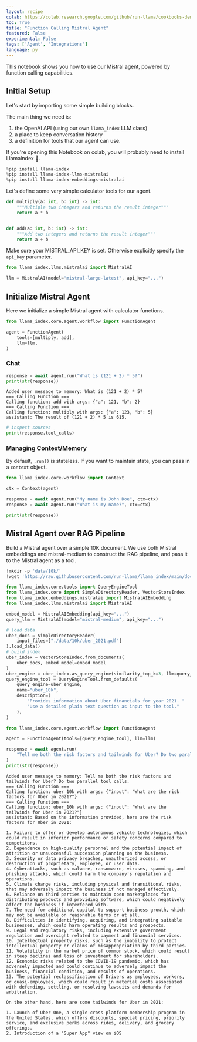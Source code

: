 ```yaml
---
layout: recipe
colab: https://colab.research.google.com/github/run-llama/cookbooks-demo/blob/main/notebooks/agent/mistral_agent.ipynb
toc: True
title: "Function Calling Mistral Agent"
featured: False
experimental: False
tags: ['Agent', 'Integrations']
language: py
---
```

This notebook shows you how to use our Mistral agent, powered by function calling capabilities.

## Initial Setup 

Let's start by importing some simple building blocks.  

The main thing we need is:
1. the OpenAI API (using our own `llama_index` LLM class)
2. a place to keep conversation history 
3. a definition for tools that our agent can use.

If you're opening this Notebook on colab, you will probably need to install LlamaIndex 🦙.



```python
%pip install llama-index
%pip install llama-index-llms-mistralai
%pip install llama-index-embeddings-mistralai
```

Let's define some very simple calculator tools for our agent.


```python
def multiply(a: int, b: int) -> int:
    """Multiple two integers and returns the result integer"""
    return a * b


def add(a: int, b: int) -> int:
    """Add two integers and returns the result integer"""
    return a + b
```

Make sure your MISTRAL_API_KEY is set. Otherwise explicitly specify the `api_key` parameter.


```python
from llama_index.llms.mistralai import MistralAI

llm = MistralAI(model="mistral-large-latest", api_key="...")
```

## Initialize Mistral Agent

Here we initialize a simple Mistral agent with calculator functions.


```python
from llama_index.core.agent.workflow import FunctionAgent

agent = FunctionAgent(
    tools=[multiply, add],
    llm=llm,
)
```

### Chat


```python
response = await agent.run("What is (121 + 2) * 5?")
print(str(response))
```

    Added user message to memory: What is (121 + 2) * 5?
    === Calling Function ===
    Calling function: add with args: {"a": 121, "b": 2}
    === Calling Function ===
    Calling function: multiply with args: {"a": 123, "b": 5}
    assistant: The result of (121 + 2) * 5 is 615.



```python
# inspect sources
print(response.tool_calls)
```

### Managing Context/Memory

By default, `.run()` is stateless. If you want to maintain state, you can pass in a `context` object.


```python
from llama_index.core.workflow import Context

ctx = Context(agent)

response = await agent.run("My name is John Doe", ctx=ctx)
response = await agent.run("What is my name?", ctx=ctx)

print(str(response))
```

## Mistral Agent over RAG Pipeline

Build a Mistral agent over a simple 10K document. We use both Mistral embeddings and mistral-medium to construct the RAG pipeline, and pass it to the Mistral agent as a tool.


```python
!mkdir -p 'data/10k/'
!wget 'https://raw.githubusercontent.com/run-llama/llama_index/main/docs/docs/examples/data/10k/uber_2021.pdf' -O 'data/10k/uber_2021.pdf'
```


```python
from llama_index.core.tools import QueryEngineTool
from llama_index.core import SimpleDirectoryReader, VectorStoreIndex
from llama_index.embeddings.mistralai import MistralAIEmbedding
from llama_index.llms.mistralai import MistralAI

embed_model = MistralAIEmbedding(api_key="...")
query_llm = MistralAI(model="mistral-medium", api_key="...")

# load data
uber_docs = SimpleDirectoryReader(
    input_files=["./data/10k/uber_2021.pdf"]
).load_data()
# build index
uber_index = VectorStoreIndex.from_documents(
    uber_docs, embed_model=embed_model
)
uber_engine = uber_index.as_query_engine(similarity_top_k=3, llm=query_llm)
query_engine_tool = QueryEngineTool.from_defaults(
    query_engine=uber_engine,
    name="uber_10k",
    description=(
        "Provides information about Uber financials for year 2021. "
        "Use a detailed plain text question as input to the tool."
    ),
)
```


```python
from llama_index.core.agent.workflow import FunctionAgent

agent = FunctionAgent(tools=[query_engine_tool], llm=llm)
```


```python
response = await agent.run(
    "Tell me both the risk factors and tailwinds for Uber? Do two parallel tool calls."
)
print(str(response))
```

    Added user message to memory: Tell me both the risk factors and tailwinds for Uber? Do two parallel tool calls.
    === Calling Function ===
    Calling function: uber_10k with args: {"input": "What are the risk factors for Uber in 2021?"}
    === Calling Function ===
    Calling function: uber_10k with args: {"input": "What are the tailwinds for Uber in 2021?"}
    assistant: Based on the information provided, here are the risk factors for Uber in 2021:
    
    1. Failure to offer or develop autonomous vehicle technologies, which could result in inferior performance or safety concerns compared to competitors.
    2. Dependence on high-quality personnel and the potential impact of attrition or unsuccessful succession planning on the business.
    3. Security or data privacy breaches, unauthorized access, or destruction of proprietary, employee, or user data.
    4. Cyberattacks, such as malware, ransomware, viruses, spamming, and phishing attacks, which could harm the company's reputation and operations.
    5. Climate change risks, including physical and transitional risks, that may adversely impact the business if not managed effectively.
    6. Reliance on third parties to maintain open marketplaces for distributing products and providing software, which could negatively affect the business if interfered with.
    7. The need for additional capital to support business growth, which may not be available on reasonable terms or at all.
    8. Difficulties in identifying, acquiring, and integrating suitable businesses, which could harm operating results and prospects.
    9. Legal and regulatory risks, including extensive government regulation and oversight related to payment and financial services.
    10. Intellectual property risks, such as the inability to protect intellectual property or claims of misappropriation by third parties.
    11. Volatility in the market price of common stock, which could result in steep declines and loss of investment for shareholders.
    12. Economic risks related to the COVID-19 pandemic, which has adversely impacted and could continue to adversely impact the business, financial condition, and results of operations.
    13. The potential reclassification of Drivers as employees, workers, or quasi-employees, which could result in material costs associated with defending, settling, or resolving lawsuits and demands for arbitration.
    
    On the other hand, here are some tailwinds for Uber in 2021:
    
    1. Launch of Uber One, a single cross-platform membership program in the United States, which offers discounts, special pricing, priority service, and exclusive perks across rides, delivery, and grocery offerings.
    2. Introduction of a "Super App" view on iOS

